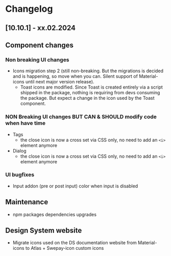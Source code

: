 # Changelog

## \[10.10.1\] - xx.02.2024

## Component changes

### Non breaking UI changes

- Icons migration step 2 (still non-breaking. But the migrations is decided and is happening, so move when you can. Silent support of Material-icons until next major version release).
  - Toast icons are modified. Since Toast is created entirely via a script shipped in the package, nothing is requiring from devs consuming the package. But expect a change in the icon used by the Toast component.

### NON Breaking UI changes BUT CAN & SHOULD modify code when have time

- Tags
  - the close icon is now a cross set via CSS only, no need to add an `<i>` element anymore
- Dialog
  - the close icon is now a cross set via CSS only, no need to add an `<i>` element anymore

### UI bugfixes

- Input addon (pre or post input) color when input is disabled

## Maintenance

- npm packages dependencies upgrades

## Design System website

- Migrate icons used on the DS documentation website from Material-icons to Atlas + Swepay-icon custom icons
